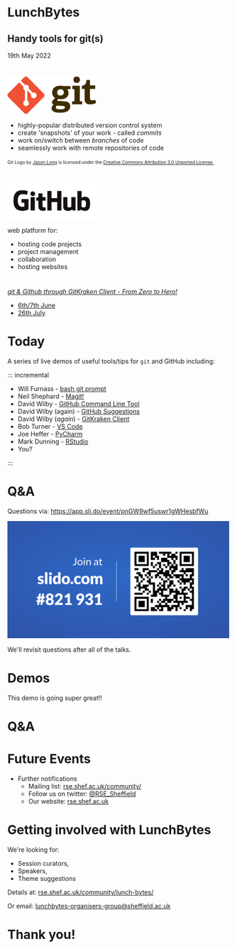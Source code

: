 # LunchBytes
## Handy tools for git(s)
<style>
    .reveal h1 { font-size:2em; }
    .reveal h2 { font-size:1em; }
</style>

19th May 2022


#
<a href="https://git-scm.com/" target="_blank"><img src="images/Git-Logo-2Color.png" alt="git logo" width="200"/></a>

* highly-popular distributed version control system
* create 'snapshots' of your work - called *commits*
* work on/switch between *branches* of code
* seamlessly work with remote repositories of code

<font size="-2">Git Logo by <a href="https://twitter.com/jasonlong" target="_blank">Jason Long</a> is licensed under the <a href="https://creativecommons.org/licenses/by/3.0/" target="_blank">Creative Commons Attribution 3.0 Unported License.</a></font>

#
<a href="https://github.com/" target="_blank"><img src="images/GitHub_Logo.png" alt="GitHub logo" width="200"/></a>

web platform for:

* hosting code projects
* project management
* collaboration
* hosting websites

#
[*git & Github through GitKraken Client - From Zero to Hero!*](https://srse-git-github-zero2hero.netlify.app/)

* [6th/7th June](https://rse.shef.ac.uk/training/workshop/2022-06-06-git-zero-hero)
* [26th July](https://rse.shef.ac.uk/training/workshop/2022-07-26-git-zero-hero)



# Today

A series of live demos of useful tools/tips for `git` and GitHub including:

::: incremental

* Will Furnass - [bash git prompt](https://github.com/magicmonty/bash-git-prompt)
* Neil Shephard - [Magit!](https://magit.vc/)
* David Wilby - [GitHub Command Line Tool](https://github.com/cli/cli)
* David Wilby (again) - [GitHub Suggestions](https://docs.github.com/en/pull-requests/collaborating-with-pull-requests/reviewing-changes-in-pull-requests/incorporating-feedback-in-your-pull-request)
* David Wilby (*again*) - [GitKraken Client](https://www.gitkraken.com/)
* Bob Turner - [VS Code](https://code.visualstudio.com/docs/editor/versioncontrol)
* Joe Heffer -  [PyCharm](https://www.jetbrains.com/help/pycharm/using-git-integration.html)
* Mark Dunning - [RStudio](https://www.rstudio.com/)
* You?

:::


# Q&A

Questions via:
<https://app.sli.do/event/pnGW9wf5uswr1gWHesbfWu>

<img src="images/slido.png" alt="Slido code" width="500"/>


We'll revisit questions after all of the talks.


# Demos

This demo is going super great!!


# Q&A


# Future Events

* Further notifications
    * Mailing list: [rse.shef.ac.uk/community/](https://rse.shef.ac.uk/community/)
    * Follow us on twitter: [\@RSE_Sheffield](https://twitter.com/RSE_Sheffield)
    * Our website: [rse.shef.ac.uk](https://rse.shef.ac.uk/)


# Getting involved with LunchBytes

We're looking for:

* Session curators,
* Speakers,
* Theme suggestions

Details at: [rse.shef.ac.uk/community/lunch-bytes/](https://rse.shef.ac.uk/community/lunch-bytes/)

Or email: <lunchbytes-organisers-group@sheffield.ac.uk>

# Thank you!
